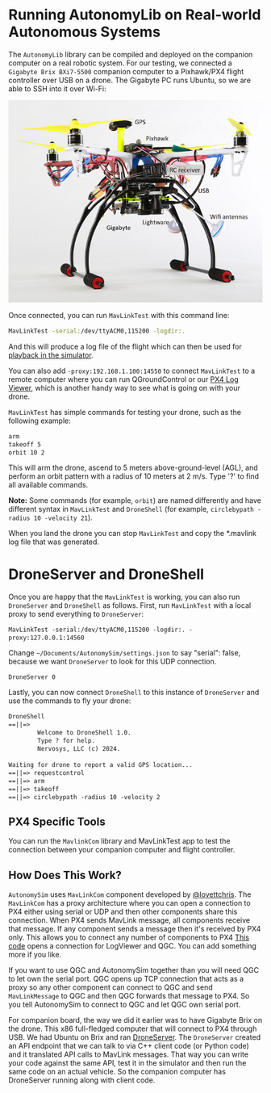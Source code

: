 # Running AutonomyLib on Real-world Autonomous Systems

The `AutonomyLib` library can be compiled and deployed on the companion computer on a real robotic system. For our testing, we connected a `Gigabyte Brix BXi7-5500` companion computer to a Pixhawk/PX4 flight controller over USB on a drone. The Gigabyte PC runs Ubuntu, so we are able to SSH into it over Wi-Fi:

![Flamewheel](images/Flamewheel.png)

Once connected, you can run `MavLinkTest` with this command line:

```bash
MavLinkTest -serial:/dev/ttyACM0,115200 -logdir:. 
```

And this will produce a log file of the flight which can then be used for [playback in the simulator](playback.md).

You can also add `-proxy:192.168.1.100:14550` to connect `MavLinkTest` to a remote computer where you can run QGroundControl or our [PX4 Log Viewer](log_viewer.md), which is another handy way to see what is going on with your drone.

`MavLinkTest` has simple commands for testing your drone, such as the following example:

```shell
arm
takeoff 5
orbit 10 2
```

This will arm the drone, ascend to 5 meters above-ground-level (AGL), and perform an orbit pattern with a radius of 10 meters at 2 m/s. Type '?' to find all available commands.

**Note:** Some commands (for example, `orbit`) are named differently and have different syntax in `MavLinkTest` and `DroneShell` (for example, `circlebypath -radius 10 -velocity 21`).

When you land the drone you can stop `MavLinkTest` and copy the *.mavlink log file that was generated.

# DroneServer and DroneShell

Once you are happy that the `MavLinkTest` is working, you can also run `DroneServer` and `DroneShell` as follows. First, run `MavLinkTest` with a local proxy to send everything to `DroneServer`:

```shell
MavLinkTest -serial:/dev/ttyACM0,115200 -logdir:. -proxy:127.0.0.1:14560
```

Change `~/Documents/AutonomySim/settings.json` to say "serial": false, because we want `DroneServer` to look for this UDP connection.

```shell
DroneServer 0
```

Lastly, you can now connect `DroneShell` to this instance of `DroneServer` and use the commands to fly your drone:

```shell
DroneShell
==||=>
        Welcome to DroneShell 1.0.
        Type ? for help.
        Nervosys, LLC (c) 2024.

Waiting for drone to report a valid GPS location...
==||=> requestcontrol
==||=> arm
==||=> takeoff
==||=> circlebypath -radius 10 -velocity 2
```

## PX4 Specific Tools

You can run the `MavlinkCom` library and MavLinkTest app to test the connection between your companion computer and flight controller.  

## How Does This Work?

`AutonomySim` uses `MavLinkCom` component developed by [@lovettchris](https://twitter.com/lovettchris). The `MavLinkCom` has a proxy architecture where you can open a connection to PX4 either using serial or UDP and then other components share this connection. When PX4 sends MavLink message, all components receive that message. If any component sends a message then it's received by PX4 only. This allows you to connect any number of components to PX4 [This code](https://github.com/nervosys/AutonomySim/blob/main/AutonomyLib/include/vehicles/multirotor/firmwares/mavlink/MavLinkMultirotorApi.hpp#L600) opens a connection for LogViewer and QGC. You can add something more if you like.

If you want to use QGC and AutonomySim together than you will need QGC to let own the serial port. QGC opens up TCP connection that acts as a proxy so any other component can connect to QGC and send `MavLinkMessage` to QGC and then QGC forwards that message to PX4. So you tell AutonomySim to connect to QGC and let QGC own serial port.

For companion board, the way we did it earlier was to have Gigabyte Brix on the drone. This x86 full-fledged computer that will connect to PX4 through USB. We had Ubuntu on Brix and ran [DroneServer](https://github.com/nervosys/AutonomySim/tree/main/DroneServer). The `DroneServer` created an API endpoint that we can talk to via C++ client code (or Python code) and it translated API calls to MavLink messages. That way you can write your code against the same API, test it in the simulator and then run the same code on an actual vehicle. So the companion computer has DroneServer running along with client code. 
